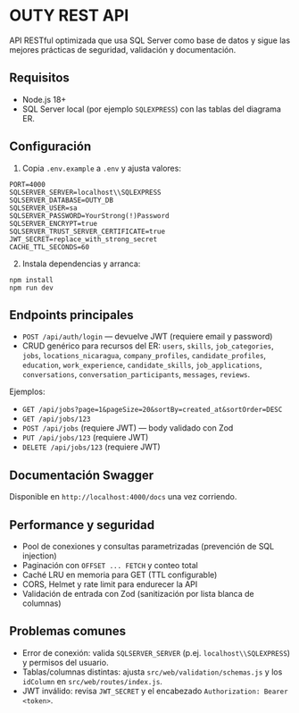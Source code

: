 # OUTY REST API

API RESTful optimizada que usa SQL Server como base de datos y sigue las mejores prácticas de seguridad, validación y documentación.

## Requisitos

- Node.js 18+
- SQL Server local (por ejemplo `SQLEXPRESS`) con las tablas del diagrama ER.

## Configuración

1. Copia `.env.example` a `.env` y ajusta valores:

```
PORT=4000
SQLSERVER_SERVER=localhost\\SQLEXPRESS
SQLSERVER_DATABASE=OUTY_DB
SQLSERVER_USER=sa
SQLSERVER_PASSWORD=YourStrong(!)Password
SQLSERVER_ENCRYPT=true
SQLSERVER_TRUST_SERVER_CERTIFICATE=true
JWT_SECRET=replace_with_strong_secret
CACHE_TTL_SECONDS=60
```

2. Instala dependencias y arranca:

```
npm install
npm run dev
```

## Endpoints principales

- `POST /api/auth/login` — devuelve JWT (requiere email y password)
- CRUD genérico para recursos del ER: `users`, `skills`, `job_categories`, `jobs`, `locations_nicaragua`, `company_profiles`, `candidate_profiles`, `education`, `work_experience`, `candidate_skills`, `job_applications`, `conversations`, `conversation_participants`, `messages`, `reviews`.

Ejemplos:

- `GET /api/jobs?page=1&pageSize=20&sortBy=created_at&sortOrder=DESC`
- `GET /api/jobs/123`
- `POST /api/jobs` (requiere JWT) — body validado con Zod
- `PUT /api/jobs/123` (requiere JWT)
- `DELETE /api/jobs/123` (requiere JWT)

## Documentación Swagger

Disponible en `http://localhost:4000/docs` una vez corriendo.

## Performance y seguridad

- Pool de conexiones y consultas parametrizadas (prevención de SQL injection)
- Paginación con `OFFSET ... FETCH` y conteo total
- Caché LRU en memoria para GET (TTL configurable)
- CORS, Helmet y rate limit para endurecer la API
- Validación de entrada con Zod (sanitización por lista blanca de columnas)

## Problemas comunes

- Error de conexión: valida `SQLSERVER_SERVER` (p.ej. `localhost\\SQLEXPRESS`) y permisos del usuario.
- Tablas/columnas distintas: ajusta `src/web/validation/schemas.js` y los `idColumn` en `src/web/routes/index.js`.
- JWT inválido: revisa `JWT_SECRET` y el encabezado `Authorization: Bearer <token>`.
